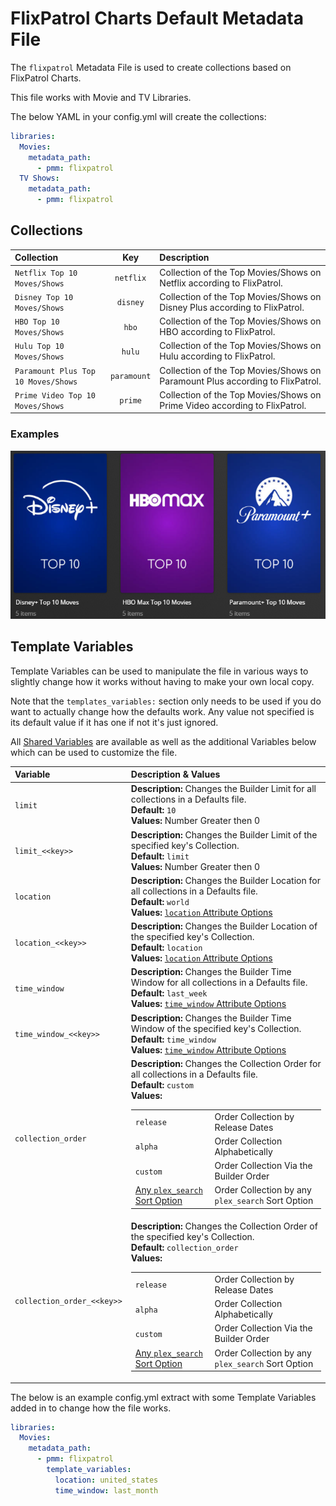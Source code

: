 # FlixPatrol Charts Default Metadata File

The `flixpatrol` Metadata File is used to create collections based on FlixPatrol Charts.

This file works with Movie and TV Libraries.

The below YAML in your config.yml will create the collections:

```yaml
libraries:
  Movies:
    metadata_path:
      - pmm: flixpatrol
  TV Shows:
    metadata_path:
      - pmm: flixpatrol
```

## Collections

| Collection                          |     Key     | Description                                                                   |
|:------------------------------------|:-----------:|:------------------------------------------------------------------------------|
| `Netflix Top 10 Moves/Shows`        |  `netflix`  | Collection of the Top Movies/Shows on Netflix according to FlixPatrol.        |
| `Disney Top 10 Moves/Shows`         |  `disney`   | Collection of the Top Movies/Shows on Disney Plus according to FlixPatrol.    |
| `HBO Top 10 Moves/Shows`            |    `hbo`    | Collection of the Top Movies/Shows on HBO according to FlixPatrol.            |
| `Hulu Top 10 Moves/Shows`           |   `hulu`    | Collection of the Top Movies/Shows on Hulu according to FlixPatrol.           |
| `Paramount Plus Top 10 Moves/Shows` | `paramount` | Collection of the Top Movies/Shows on Paramount Plus according to FlixPatrol. |
| `Prime Video Top 10 Moves/Shows`    |   `prime`   | Collection of the Top Movies/Shows on Prime Video according to FlixPatrol.    |

### Examples

![](../images/flixpatrol.png)

## Template Variables

Template Variables can be used to manipulate the file in various ways to slightly change how it works without having to make your own local copy.

Note that the `templates_variables:` section only needs to be used if you do want to actually change how the defaults work. Any value not specified is its default value if it has one if not it's just ignored.

All [Shared Variables](../variables) are available as well as the additional Variables below which can be used to customize the file.

| Variable                   | Description & Values                                                                                                                                                                                                                                                                                                                                                                                                                                                                                                                          |
|:---------------------------|:----------------------------------------------------------------------------------------------------------------------------------------------------------------------------------------------------------------------------------------------------------------------------------------------------------------------------------------------------------------------------------------------------------------------------------------------------------------------------------------------------------------------------------------------|
| `limit`                    | **Description:** Changes the Builder Limit for all collections in a Defaults file.<br>**Default:** `10`<br>**Values:** Number Greater then 0                                                                                                                                                                                                                                                                                                                                                                                                  |
| `limit_<<key>>`            | **Description:** Changes the Builder Limit of the specified key's Collection.<br>**Default:** `limit`<br>**Values:** Number Greater then 0                                                                                                                                                                                                                                                                                                                                                                                                    |
| `location`                 | **Description:** Changes the Builder Location for all collections in a Defaults file.<br>**Default:** `world`<br>**Values:** [`location` Attribute Options](../../metadata/builders/flixpatrol.md#top-platform-attributes)                                                                                                                                                                                                                                                                                                                    |
| `location_<<key>>`         | **Description:** Changes the Builder Location of the specified key's Collection.<br>**Default:** `location`<br>**Values:** [`location` Attribute Options](../../metadata/builders/flixpatrol.md#top-platform-attributes)                                                                                                                                                                                                                                                                                                                      |
| `time_window`              | **Description:** Changes the Builder Time Window for all collections in a Defaults file.<br>**Default:** `last_week`<br>**Values:** [`time_window` Attribute Options](../../metadata/builders/flixpatrol.md#top-platform-attributes)                                                                                                                                                                                                                                                                                                          |
| `time_window_<<key>>`      | **Description:** Changes the Builder Time Window of the specified key's Collection.<br>**Default:** `time_window`<br>**Values:** [`time_window` Attribute Options](../../metadata/builders/flixpatrol.md#top-platform-attributes)                                                                                                                                                                                                                                                                                                             |
| `collection_order`         | **Description:** Changes the Collection Order for all collections in a Defaults file.<br>**Default:** `custom`<br>**Values:**<table class="clearTable"><tr><td>`release`</td><td>Order Collection by Release Dates</td></tr><tr><td>`alpha`</td><td>Order Collection Alphabetically</td></tr><tr><td>`custom`</td><td>Order Collection Via the Builder Order</td></tr><tr><td>[Any `plex_search` Sort Option](../../metadata/builders/plex.md#sort-options)</td><td>Order Collection by any `plex_search` Sort Option</td></tr></table>       |
| `collection_order_<<key>>` | **Description:** Changes the Collection Order of the specified key's Collection.<br>**Default:** `collection_order`<br>**Values:**<table class="clearTable"><tr><td>`release`</td><td>Order Collection by Release Dates</td></tr><tr><td>`alpha`</td><td>Order Collection Alphabetically</td></tr><tr><td>`custom`</td><td>Order Collection Via the Builder Order</td></tr><tr><td>[Any `plex_search` Sort Option](../../metadata/builders/plex.md#sort-options)</td><td>Order Collection by any `plex_search` Sort Option</td></tr></table>  |

The below is an example config.yml extract with some Template Variables added in to change how the file works.

```yaml
libraries:
  Movies:
    metadata_path:
      - pmm: flixpatrol
        template_variables:
          location: united_states
          time_window: last_month
```
